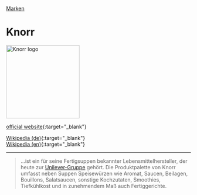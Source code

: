 [Marken](../marken.html)   

# Knorr

<img src="https://upload.wikimedia.org/wikipedia/de/3/33/Logo_Knorr.svg" height="200" alt="Knorr logo">

[official website](http://www.knorr.de/){:target="_blank"}

[Wikipedia (de)](https://de.wikipedia.org/wiki/Knorr_(Lebensmittelhersteller)){:target="_blank"}   
[Wikipedia (en)](https://en.wikipedia.org/wiki/Knorr_(brand)){:target="_blank"}   

---

> ...ist ein für seine Fertigsuppen bekannter Lebensmittelhersteller, der heute zur [Unilever-Gruppe](../konzerne/unilever.html) gehört. Die Produktpalette von Knorr umfasst neben Suppen Speisewürzen wie Aromat, Saucen, Beilagen, Bouillons, Salatsaucen, sonstige Kochzutaten, Smoothies, Tiefkühlkost und in zunehmendem Maß auch Fertiggerichte.
